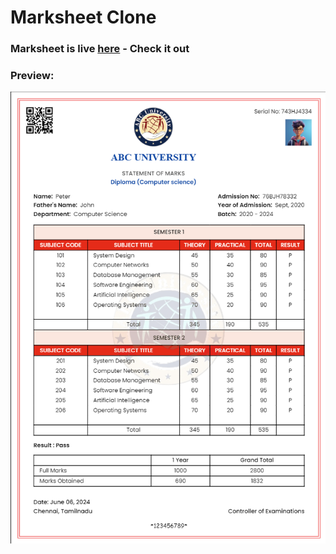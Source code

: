 # Marksheet Clone

### Marksheet is live [here](https://bharath-designer.github.io/Genspark_Tasks/Day38/Marksheet_Clone) - Check it out


### Preview:
![](Marksheet_Preview.png)